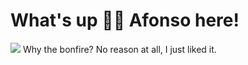 # What's up ✌🏻 Afonso here!

![](https://ik.imagekit.io/unchainedDavid/floresta.gif?ik-sdk-version=javascript-1.4.3&updatedAt=1676849499755)
Why the bonfire? No reason at all, I just liked it.
